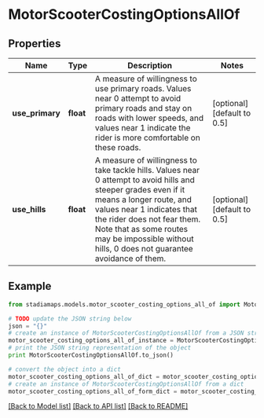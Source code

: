 # MotorScooterCostingOptionsAllOf


## Properties
Name | Type | Description | Notes
------------ | ------------- | ------------- | -------------
**use_primary** | **float** | A measure of willingness to use primary roads. Values near 0 attempt to avoid primary roads and stay on roads with lower speeds, and values near 1 indicate the rider is more comfortable on these roads. | [optional] [default to 0.5]
**use_hills** | **float** | A measure of willingness to take tackle hills. Values near 0 attempt to avoid hills and steeper grades even if it means a longer route, and values near 1 indicates that the rider does not fear them. Note that as some routes may be impossible without hills, 0 does not guarantee avoidance of them. | [optional] [default to 0.5]

## Example

```python
from stadiamaps.models.motor_scooter_costing_options_all_of import MotorScooterCostingOptionsAllOf

# TODO update the JSON string below
json = "{}"
# create an instance of MotorScooterCostingOptionsAllOf from a JSON string
motor_scooter_costing_options_all_of_instance = MotorScooterCostingOptionsAllOf.from_json(json)
# print the JSON string representation of the object
print MotorScooterCostingOptionsAllOf.to_json()

# convert the object into a dict
motor_scooter_costing_options_all_of_dict = motor_scooter_costing_options_all_of_instance.to_dict()
# create an instance of MotorScooterCostingOptionsAllOf from a dict
motor_scooter_costing_options_all_of_form_dict = motor_scooter_costing_options_all_of.from_dict(motor_scooter_costing_options_all_of_dict)
```
[[Back to Model list]](../README.md#documentation-for-models) [[Back to API list]](../README.md#documentation-for-api-endpoints) [[Back to README]](../README.md)


